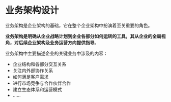 # 业务架构设计

业务架构是企业架构的基础，它在整个企业架构中扮演着至关重要的角色。

**业务架构是明确从企业战略计划到企业各部分如何运转的工具，其从企业的全局视角，对后续企业架构及业务运营方向提供指导**。

业务架构中主要描述企业的关键业务中涉及的内容：

- 企业结构和各部分交互关系
- 关注内外部协作关系
- 如何满足客户需求
- 进行市场竞争与合作伙伴合作
- 建立生态体系和运营模式
- ......
